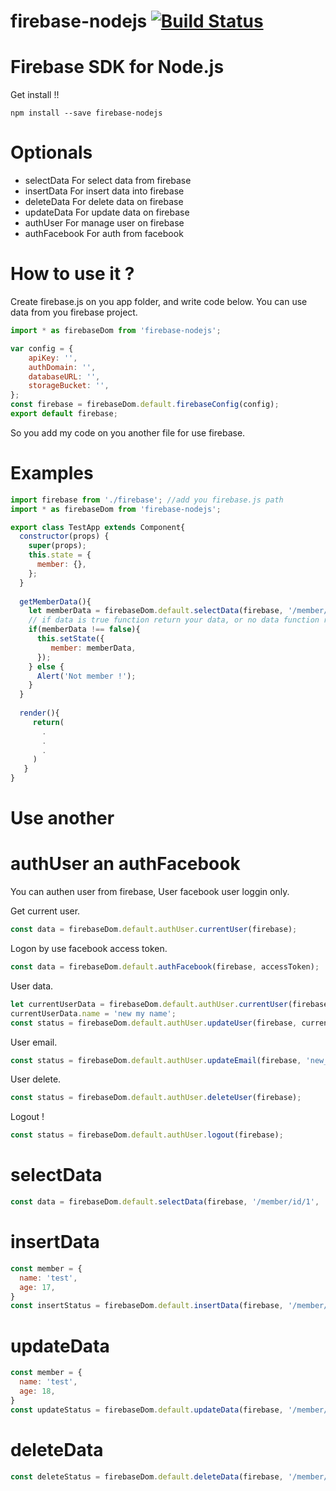 # firebase-nodejs [![Build Status](https://thinnakrit.github.io/badge/firebase-nodejs.svg)](https://www.npmjs.com/package/firebase-nodejs)

# Firebase SDK for Node.js

Get install !!
```
npm install --save firebase-nodejs
```

# Optionals

* selectData 
For select data from firebase
* insertData
For insert data into firebase
* deleteData
For delete data on firebase
* updateData
For update data on firebase
* authUser
For manage user on firebase
* authFacebook
For auth from facebook

# How to use it ?

Create firebase.js on you app folder, and write code below.
You can use data from you firebase project.
```js
import * as firebaseDom from 'firebase-nodejs';

var config = {
    apiKey: '',
    authDomain: '',
    databaseURL: '',
    storageBucket: '',
};
const firebase = firebaseDom.default.firebaseConfig(config);
export default firebase;
```

So you add my code on you another file for use firebase.

# Examples
```js
import firebase from './firebase'; //add you firebase.js path
import * as firebaseDom from 'firebase-nodejs';

export class TestApp extends Component{
  constructor(props) {
    super(props);
    this.state = {
      member: {},
    };
  }
  
  getMemberData(){
    let memberData = firebaseDom.default.selectData(firebase, '/member/id/1', 'value');
    // if data is true function return your data, or no data function return false
    if(memberData !== false){
      this.setState({
         member: memberData,
      });
    } else {
      Alert('Not member !');
    }
  }
  
  render(){
     return(
       .
       .
       .
     )
   }
}

```

# Use another

# authUser an authFacebook
You can authen user from firebase, User facebook user loggin only.

Get current user.

```js
const data = firebaseDom.default.authUser.currentUser(firebase);
```

Logon by use facebook access token.
```js
const data = firebaseDom.default.authFacebook(firebase, accessToken);
```

User data.
```js
let currentUserData = firebaseDom.default.authUser.currentUser(firebase);
currentUserData.name = 'new my name';
const status = firebaseDom.default.authUser.updateUser(firebase, currentUserData);
```

User email.
```js
const status = firebaseDom.default.authUser.updateEmail(firebase, 'new_email@mail.com');
```


User delete.
```js
const status = firebaseDom.default.authUser.deleteUser(firebase);
```
Logout !
```js
const status = firebaseDom.default.authUser.logout(firebase);
```

# selectData

```js
const data = firebaseDom.default.selectData(firebase, '/member/id/1', 'value')

```

# insertData

```js
const member = {
  name: 'test',
  age: 17,
}
const insertStatus = firebaseDom.default.insertData(firebase, '/member/id/2', member);

```


# updateData

```js
const member = {
  name: 'test',
  age: 18,
}
const updateStatus = firebaseDom.default.updateData(firebase, '/member/id/2', member);

```

# deleteData

```js
const deleteStatus = firebaseDom.default.deleteData(firebase, '/member/id/2');

```
